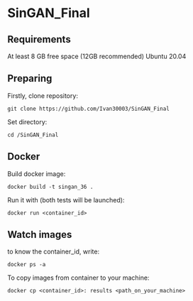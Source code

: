 # SinGAN_Final
## Requirements
At least 8 GB free space (12GB recommended)
Ubuntu 20.04

## Preparing
Firstly, clone repository:
```
git clone https://github.com/Ivan30003/SinGAN_Final
```
Set directory:
```
cd /SinGAN_Final
```

## Docker
Build docker image:
```
docker build -t singan_36 .
```
Run it with (both tests will be launched):
```
docker run <container_id>
```
## Watch images
to know the container_id, write:
```
docker ps -a
```
To copy images from container to your machine:
```
docker cp <container_id>: results <path_on_your_machine>
```
